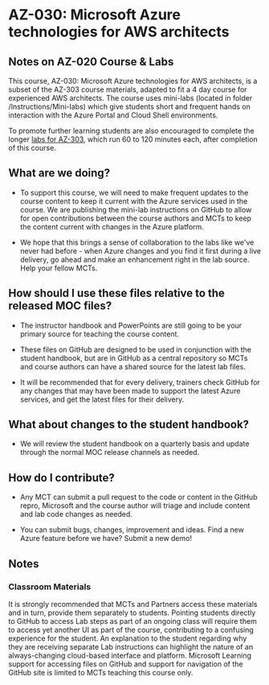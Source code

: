 # AZ-030: Microsoft Azure technologies for AWS architects


## Notes on AZ-020 Course & Labs

This course, AZ-030: Microsoft Azure technologies for AWS architects, is a subset of the AZ-303 course materials, adapted to fit a 4 day course for experienced AWS architects. The course uses mini-labs (located in folder /Instructions/Mini-labs) which give students short and frequent hands on interaction with the Azure Portal and Cloud Shell environments.

To promote further learning students are also encouraged to complete the longer [labs for AZ-303](https://github.com/MicrosoftLearning/AZ-303-Microsoft-Azure-Architect-Technologies), which run 60 to 120 minutes each, after completion of this course.

## What are we doing?

- To support this course, we will need to make frequent updates to the course content to keep it current with the Azure services used in the course.  We are publishing the mini-lab instructions on GitHub to allow for open contributions between the course authors and MCTs to keep the content current with changes in the Azure platform.

- We hope that this brings a sense of collaboration to the labs like we've never had before - when Azure changes and you find it first during a live delivery, go ahead and make an enhancement right in the lab source.  Help your fellow MCTs.

## How should I use these files relative to the released MOC files?

- The instructor handbook and PowerPoints are still going to be your primary source for teaching the course content.

- These files on GitHub are designed to be used in conjunction with the student handbook, but are in GitHub as a central repository so MCTs and course authors can have a shared source for the latest lab files.

- It will be recommended that for every delivery, trainers check GitHub for any changes that may have been made to support the latest Azure services, and get the latest files for their delivery.

## What about changes to the student handbook?

- We will review the student handbook on a quarterly basis and update through the normal MOC release channels as needed.

## How do I contribute?

- Any MCT can submit a pull request to the code or content in the GitHub repro, Microsoft and the course author will triage and include content and lab code changes as needed.

- You can submit bugs, changes, improvement and ideas.  Find a new Azure feature before we have?  Submit a new demo!

## Notes

### Classroom Materials

It is strongly recommended that MCTs and Partners access these materials and in turn, provide them separately to students.  Pointing students directly to GitHub to access Lab steps as part of an ongoing class will require them to access yet another UI as part of the course, contributing to a confusing experience for the student. An explanation to the student regarding why they are receiving separate Lab instructions can highlight the nature of an always-changing cloud-based interface and platform. Microsoft Learning support for accessing files on GitHub and support for navigation of the GitHub site is limited to MCTs teaching this course only.
